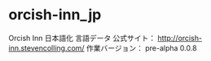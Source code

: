 # orcish-inn_jp
Orcish Inn 日本語化 言語データ
公式サイト：	http://orcish-inn.stevencolling.com/
作業バージョン：	pre-alpha 0.0.8
